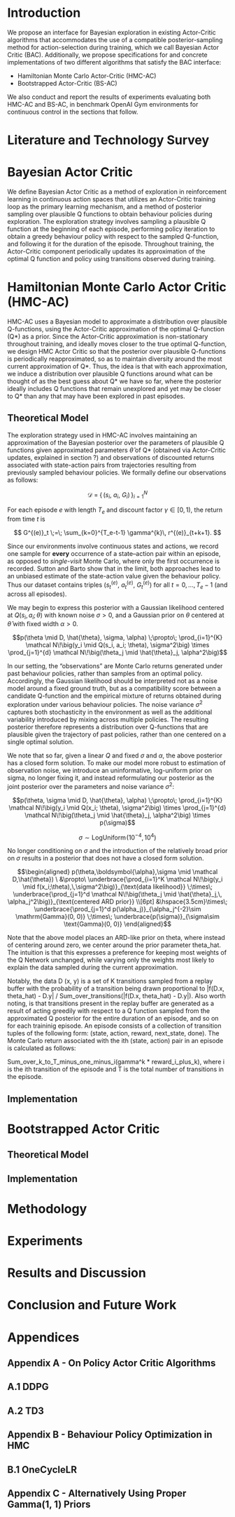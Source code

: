 <!-- about 500 words -->

# Introduction

We propose an interface for Bayesian exploration in existing Actor-Critic algorithms that accommodates the use of a compatible posterior-sampling method for action-selection during training, which we call Bayesian Actor Critic (BAC). Additionally, we propose specifications for and concrete implementations of two different algorithms that satisfy the BAC interface:

-   Hamiltonian Monte Carlo Actor-Critic (HMC-AC)
-   Bootstrapped Actor-Critic (BS-AC)

We also conduct and report the results of experiments evaluating both HMC-AC and BS-AC, in benchmark OpenAI Gym environments for continuous control in the sections that follow.

<!-- about 3000 words -->

# Literature and Technology Survey

# Bayesian Actor Critic

We define Bayesian Actor Critic as a method of exploration in reinforcement learning in continuous action spaces that utilizes an Actor-Critic training loop as the primary learning mechanism, and a method of posterior sampling over plausible Q functions to obtain behaviour policies during exploration. The exploration strategy involves sampling a plausible Q function at the beginning of each episode, performing policy iteration to obtain a greedy behaviour policy with respect to the sampled Q-function, and following it for the duration of the episode. Throughout training, the Actor-Critic component periodically updates its approximation of the optimal Q function and policy using transitions observed during training.

<!-- about 2000 words -->

# Hamiltonian Monte Carlo Actor Critic (HMC-AC)

HMC-AC uses a Bayesian model to approximate a distribution over plausible Q-functions, using the Actor-Critic approximation of the optimal Q-function (Q\*) as a prior. Since the Actor-Critic approximation is non-stationary throughout training, and ideally moves closer to the true optimal Q-function, we design HMC Actor Critic so that the posterior over plausible Q-functions is periodically reapproximated, so as to maintain diversity around the most current approximation of Q\*. Thus, the idea is that with each approximation, we induce a distribution over plausible Q functions around what can be thought of as the best guess about Q\* we have so far, where the posterior ideally includes Q functions that remain unexplored and yet may be closer to Q\* than any that may have been explored in past episodes.

## Theoretical Model

The exploration strategy used in HMC-AC involves maintaining an approximation of the Bayesian posterior over the parameters of plausible Q functions given approximated parameters $\hat{\theta}$ of Q\* (obtained via Actor-Critic updates, explained in section ?) and observations of discounted returns associated with state-action pairs from trajectories resulting from previously sampled behaviour policies. We formally define our observations as follows:

$$
\mathcal D \;=\; \big\{\, (s_i,\ a_i,\ G_i) \,\big\}_{i=1}^{N}
$$

For each episode $e$ with length $T_e$ and discount factor $\gamma\in[0,1)$, the return from
time $t$ is

$$
G^{(e)}_t \;=\; \sum_{k=0}^{T_e-t-1} \gamma^{k}\, r^{(e)}_{t+k+1}.
$$

Since our environments involve continuous states and actions, we record one sample for **every** occurrence of a state–action pair within an episode, as opposed to _single-visit_ Monte Carlo, where only the first occurrence is recorded. Sutton and Barto show that in the limit, both approaches lead to an unbiased estimate of the state-action value given the behaviour policy. Thus our dataset contains triples
$(s^{(e)}_t,\ a^{(e)}_t,\ G^{(e)}_t)$ for all $t=0,\ldots, T_e-1$ (and across all episodes).

We may begin to express this posterior with a Gaussian likelihood centered at $Q(s_i, a_i; \theta)$ with known noise $\sigma > 0$, and a Gaussian prior on $\theta$ centered at $\hat{\theta}$ with fixed width $\alpha > 0$.

```math
p(\theta \mid D, \hat{\theta}, \sigma, \alpha) \;\propto\;
\prod_{i=1}^{K} \mathcal N\!\big(y_i \mid Q(s_i, a_i; \theta), \sigma^2\big)
\times
\prod_{j=1}^{d} \mathcal N\!\big(\theta_j \mid \hat{\theta}_j, \alpha^2\big)
```

In our setting, the “observations” are Monte Carlo returns generated under past behaviour policies, rather than samples from an optimal policy. Accordingly, the Gaussian likelihood should be interpreted not as a noise model around a fixed ground truth, but as a compatibility score between a candidate Q-function and the empirical mixture of returns obtained during exploration under various behaviour policies. The noise variance $\sigma^2$ captures both stochasticity in the environment as well as the additional variability introduced by mixing across multiple policies. The resulting posterior therefore represents a distribution over Q-functions that are plausible given the trajectory of past policies, rather than one centered on a single optimal solution.

We note that so far, given a linear $Q$ and fixed $\sigma$ and $\alpha$, the above posterior has a closed form solution. To make our model more robust to estimation of observation noise, we introduce an uninformative, log-uniform prior on sigma, no longer fixing it, and instead reformulating our posterior as the joint posterior over the parameters and noise variance $\sigma^2$:

```math
p(\theta, \sigma \mid D, \hat{\theta}, \alpha) \;\propto\;
\prod_{i=1}^{K} \mathcal N\!\big(y_i \mid Q(x_i; \theta), \sigma^2\big)
\times \prod_{j=1}^{d} \mathcal N\!\big(\theta_j \mid \hat{\theta}_j, \alpha^2\big)
\times p(\sigma)
```

```math
\sigma \sim \mathrm{LogUniform}\!\left(10^{-4},\,10^{4}\right)
```

No longer conditioning on $\sigma$ and the introduction of the relatively broad prior on $\sigma$ results in a posterior that does not have a closed form solution.

```math
\begin{aligned} p(\theta,\boldsymbol{\alpha},\sigma \mid \mathcal D,\hat{\theta}) \ &\propto\ \underbrace{\prod_{i=1}^K \mathcal N\!\big(y_i \mid f(x_i;\theta),\,\sigma^2\big)}_{\text{data likelihood}} \;\times\; \underbrace{\prod_{j=1}^d \mathcal N\!\big(\theta_j \mid \hat{\theta}_j,\, \alpha_j^2\big)}_{\text{centered ARD prior}} \\[6pt] &\hspace{3.5cm}\times\; \underbrace{\prod_{j=1}^d p(\alpha_j)}_{\alpha_j^{-2}\sim \mathrm{Gamma}(0, 0)} \;\times\; \underbrace{p(\sigma)}_{\sigma\sim \text{Gamma}(0, 0)} \end{aligned}
```

Note that the above model places an ARD-like prior on theta, where instead of centering around zero, we center around the prior parameter theta_hat. The intuition is that this expresses a preference for keeping most weights of the Q Network unchanged, while varying only the weights most likely to explain the data sampled during the current approximation.

Notably, the data D (x, y) is a set of K transitions sampled from a replay buffer with the probability of a transition being drawn proportional to |f(D.x, theta_hat) - D.y| / Sum_over_transitions(|f(D.x, theta_hat) - D.y|). Also worth noting, is that transitions present in the replay buffer are generated as a result of acting greedily with respect to a Q function sampled from the approximated Q posterior for the entire duration of an episode, and so on for each traininig episode. An episode consists of a collection of transition tuples of the following form: (state, action, reward, next_state, done). The Monte Carlo return associated with the ith (state, action) pair in an episode is calculated as follows:

Sum_over_k_to_T_minus_one_minus_i(gamma^k \* reward_i_plus_k), where i is the ith transition of the episode and T is the total number of transitions in the episode.

## Implementation

<!-- about 1000 words -->

# Bootstrapped Actor Critic

## Theoretical Model

## Implementation

<!-- about 1000 words -->

# Methodology

<!-- about 500 words -->

# Experiments

<!-- about 1000 words -->

# Results and Discussion

<!-- about 1000 words -->

# Conclusion and Future Work

# Appendices

## Appendix A - On Policy Actor Critic Algorithms

## A.1 DDPG

## A.2 TD3

## Appendix B - Behaviour Policy Optimization in HMC

## B.1 OneCycleLR

## Appendix C - Alternatively Using Proper Gamma(1, 1) Priors
